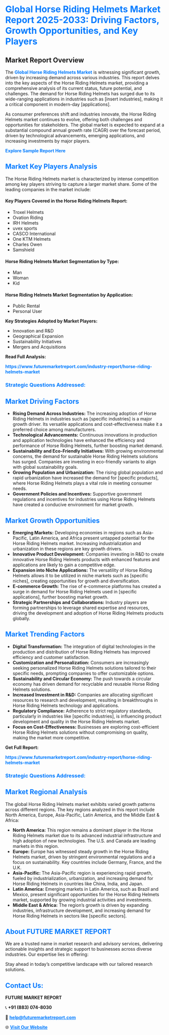 <h1 style="color: #007BFF;">Global Horse Riding Helmets Market Report 2025-2033: Driving Factors, Growth Opportunities, and Key Players</h1>

<section id="overview">
<h2>Market Report Overview</h2>
<p>The <a href="https://www.futuremarketreport.com/industry-report/horse-riding-helmets-market" style="color: #007BFF; text-decoration: none;"><strong>Global Horse Riding Helmets Market</strong></a> is witnessing significant growth, driven by increasing demand across various industries. This report delves into the key aspects of the Horse Riding Helmets market, providing a comprehensive analysis of its current status, future potential, and challenges. The demand for Horse Riding Helmets has surged due to its wide-ranging applications in industries such as [insert industries], making it a critical component in modern-day [applications].</p>
<p>As consumer preferences shift and industries innovate, the Horse Riding Helmets market continues to evolve, offering both challenges and opportunities for stakeholders. The global market is expected to expand at a substantial compound annual growth rate (CAGR) over the forecast period, driven by technological advancements, emerging applications, and increasing investments by major players.</p>
</section>

<section id="overview">
<p><a href="https://www.futuremarketreport.com/request-sample/reportId=107587" style="color: #007BFF; text-decoration: none;"><strong>Explore Sample Report Here</strong></a></p>
</section>

<section id="key-players">
<h2 style="color: #007BFF;">Market Key Players Analysis</h2>
<p>The Horse Riding Helmets market is characterized by intense competition among key players striving to capture a larger market share. Some of the leading companies in the market include:</p>
<h4>Key Players Covered in the Horse Riding Helmets Report:</h4>
<ul><li>Troxel Helmets</li><li>Ovation Riding</li><li>IRH Helmets</li><li>uvex sports</li><li>CASCO International</li><li>One KTM Helmets</li><li>Charles Owen</li><li>Samshield</li></ul>
<h4>Horse Riding Helmets Market Segmentation by Type:</h4>
<ul><li>Man</li><li>Woman</li><li>Kid</li></ul>

<h4>Horse Riding Helmets Market Segmentation by Application:</h4>
<ul><li>Public Rental</li><li>Personal User</li></ul>
<p><strong>Key Strategies Adopted by Market Players:</strong></p>
<ul>
<li>Innovation and R&D</li>
<li>Geographical Expansion</li>
<li>Sustainability Initiatives</li>
<li>Mergers and Acquisitions</li>
</ul>
</section>

<section>
<p><strong>Read Full Analysis: </strong></p><a href="https://www.futuremarketreport.com/industry-report/horse-riding-helmets-market" style="color: #007BFF; text-decoration: none;"><strong>https://www.futuremarketreport.com/industry-report/horse-riding-helmets-market</strong></a>
<h3 style="color: #007BFF;">Strategic Questions Addressed:</h3>
</section>

<section id="driving-factors">
<h2 style="color: #007BFF;">Market Driving Factors</h2>
<ul>
<li><strong>Rising Demand Across Industries:</strong> The increasing adoption of Horse Riding Helmets in industries such as [specific industries] is a major growth driver. Its versatile applications and cost-effectiveness make it a preferred choice among manufacturers.</li>
<li><strong>Technological Advancements:</strong> Continuous innovations in production and application technologies have enhanced the efficiency and performance of Horse Riding Helmets, further boosting market demand.</li>
<li><strong>Sustainability and Eco-Friendly Initiatives:</strong> With growing environmental concerns, the demand for sustainable Horse Riding Helmets solutions has surged. Companies are investing in eco-friendly variants to align with global sustainability goals.</li>
<li><strong>Growing Population and Urbanization:</strong> The rising global population and rapid urbanization have increased the demand for [specific products], where Horse Riding Helmets plays a vital role in meeting consumer needs.</li>
<li><strong>Government Policies and Incentives:</strong> Supportive government regulations and incentives for industries using Horse Riding Helmets have created a conducive environment for market growth.</li>
</ul>
</section>

<section id="growth-opportunities">
<h2 style="color: #007BFF;">Market Growth Opportunities</h2>
<ul>
<li><strong>Emerging Markets:</strong> Developing economies in regions such as Asia-Pacific, Latin America, and Africa present untapped potential for the Horse Riding Helmets market. Increasing industrialization and urbanization in these regions are key growth drivers.</li>
<li><strong>Innovative Product Development:</strong> Companies investing in R&D to create innovative Horse Riding Helmets products with enhanced features and applications are likely to gain a competitive edge.</li>
<li><strong>Expansion into Niche Applications:</strong> The versatility of Horse Riding Helmets allows it to be utilized in niche markets such as [specific niches], creating opportunities for growth and diversification.</li>
<li><strong>E-commerce Growth:</strong> The rise of e-commerce platforms has created a surge in demand for Horse Riding Helmets used in [specific applications], further boosting market growth.</li>
<li><strong>Strategic Partnerships and Collaborations:</strong> Industry players are forming partnerships to leverage shared expertise and resources, driving the development and adoption of Horse Riding Helmets products globally.</li>
</ul>
</section>

<section id="trending-factors">
<h2 style="color: #007BFF;">Market Trending Factors</h2>
<ul>
<li><strong>Digital Transformation:</strong> The integration of digital technologies in the production and distribution of Horse Riding Helmets has improved efficiency and customer satisfaction.</li>
<li><strong>Customization and Personalization:</strong> Consumers are increasingly seeking personalized Horse Riding Helmets solutions tailored to their specific needs, prompting companies to offer customizable options.</li>
<li><strong>Sustainability and Circular Economy:</strong> The push towards a circular economy has driven demand for recyclable and reusable Horse Riding Helmets solutions.</li>
<li><strong>Increased Investment in R&D:</strong> Companies are allocating significant resources to research and development, resulting in breakthroughs in Horse Riding Helmets technology and applications.</li>
<li><strong>Regulatory Compliance:</strong> Adherence to strict regulatory standards, particularly in industries like [specific industries], is influencing product development and quality in the Horse Riding Helmets market.</li>
<li><strong>Focus on Cost-Effectiveness:</strong> Businesses are exploring cost-efficient Horse Riding Helmets solutions without compromising on quality, making the market more competitive.</li>
</ul>
</section>

<section>
<p><strong>Get Full Report: </strong></p><a href="https://www.futuremarketreport.com/industry-report/horse-riding-helmets-market" style="color: #007BFF; text-decoration: none;"><strong>https://www.futuremarketreport.com/industry-report/horse-riding-helmets-market</strong></a>
<h3 style="color: #007BFF;">Strategic Questions Addressed:</h3>
</section>


<section id="regional-analysis">
<h2 style="color: #007BFF;">Market Regional Analysis</h2>
<p>The global Horse Riding Helmets market exhibits varied growth patterns across different regions. The key regions analyzed in this report include North America, Europe, Asia-Pacific, Latin America, and the Middle East & Africa:</p>
<ul>
<li><strong>North America:</strong> This region remains a dominant player in the Horse Riding Helmets market due to its advanced industrial infrastructure and high adoption of new technologies. The U.S. and Canada are leading markets in this region.</li>
<li><strong>Europe:</strong> Europe has witnessed steady growth in the Horse Riding Helmets market, driven by stringent environmental regulations and a focus on sustainability. Key countries include Germany, France, and the U.K.</li>
<li><strong>Asia-Pacific:</strong> The Asia-Pacific region is experiencing rapid growth, fueled by industrialization, urbanization, and increasing demand for Horse Riding Helmets in countries like China, India, and Japan.</li>
<li><strong>Latin America:</strong> Emerging markets in Latin America, such as Brazil and Mexico, present significant opportunities for the Horse Riding Helmets market, supported by growing industrial activities and investments.</li>
<li><strong>Middle East & Africa:</strong> The region’s growth is driven by expanding industries, infrastructure development, and increasing demand for Horse Riding Helmets in sectors like [specific sectors].</li>
</ul>
</section>

<footer>
<h2 style="color: #007BFF;">About FUTURE MARKET REPORT</h2>
<p>We are a trusted name in market research and advisory services, delivering actionable insights and strategic support to businesses across diverse industries. Our expertise lies in offering:</p>

<p>Stay ahead in today’s competitive landscape with our tailored research solutions.</p>

<h2 style="color: #007BFF;">Contact Us:</h2>
<p><strong>FUTURE MARKET REPORT</strong></p>
<p>📞 <strong>+91 (883) 074-8030</strong></p>
<p>📧 <strong><a href="mailto:help@futuremarketreport.com" style="color: #007BFF;">help@futuremarketreport.com</a></strong></p>
<p>🌐 <strong><a href="https://www.futuremarketreport.com/" style="color: #007BFF;">Visit Our Website</a></strong></p>
</footer>